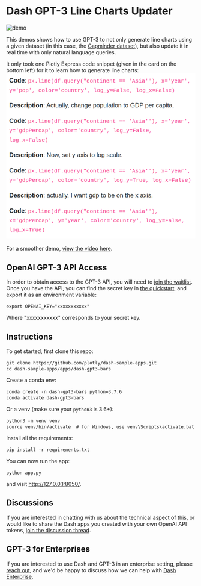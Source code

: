 # Dash GPT-3 Line Charts Updater

![demo](images/demo.gif)

This demos shows how to use GPT-3 to not only generate line charts using a given dataset (in this case, the [Gapminder dataset](https://plotly.com/python/plotly-express/)), but also update it in real time with only natural language queries.

It only took one Plotly Express code snippet (given in the card on the bottom left) for it to learn how to generate line charts:
![snippet](images/snippet.png)

For a smoother demo, [view the video here](https://youtu.be/QMu7U5xFQBc).

## OpenAI GPT-3 API Access

In order to obtain access to the GPT-3 API, you will need to [join the waitlist](https://beta.openai.com/). Once you have the API,  you can find the secret key in [the quickstart](https://beta.openai.com/developer-quickstart), and export it as an environment variable:
```
export OPENAI_KEY="xxxxxxxxxxx"
```
Where "xxxxxxxxxxx" corresponds to your secret key.

## Instructions

To get started, first clone this repo:
```
git clone https://github.com/plotly/dash-sample-apps.git
cd dash-sample-apps/apps/dash-gpt3-bars
```

Create a conda env:
```
conda create -n dash-gpt3-bars python=3.7.6
conda activate dash-gpt3-bars
```

Or a venv (make sure your `python3` is 3.6+):
```
python3 -m venv venv
source venv/bin/activate  # for Windows, use venv\Scripts\activate.bat
```

Install all the requirements:

```
pip install -r requirements.txt
```

You can now run the app:
```
python app.py
```

and visit http://127.0.0.1:8050/.


## Discussions

If you are interested in chatting with us about the technical aspect of this, or would like to share the Dash apps you created with your own OpenAI API tokens, [join the discussion thread](https://community.plotly.com/t/automatically-generate-plotly-charts-using-gpt-3/42826).


## GPT-3 for Enterprises

If you are interested to use Dash and GPT-3 in an enterprise setting, please [reach out](https://plotly.com/contact-us/), and we'd be happy to discuss how we can help with [Dash Enterprise](https://plotly.com/dash/).